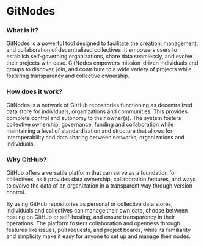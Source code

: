 # GitNodes

### What is it?

GitNodes is a powerful tool designed to facilitate the creation, management, and collaboration of decentralized collectives. It empowers users to establish self-governing organizations, share data seamlessly, and evolve their projects with ease. GitNodes empowers mission-driven individuals and groups to discover, join, and contribute to a wide variety of projects while fostering transparency and collective ownership. 

### How does it work?

GitNodes is a network of GitHub repositories functioning as decentralized data store for individuals, organizations and communities. This provides complete control and autonomy to their owner(s). The system fosters collective ownership, governance, funding and collaboration while maintaining a level of standardization and structure that allows for interoperability and data sharing between networks, organizations and individuals.

### Why GitHub?

GitHub offers a versatile platform that can serve as a foundation for collectives, as it provides data ownership, collaboration features, and ways to evolve the data of an organization in a transparent way through version control. 

By using GitHub repositories as personal or collective data stores, individuals and collectives can manage their own data, choose between hosting on GitHub or self-hosting, and ensure transparency in their operations. The platform fosters collaboration and openness through features like issues, pull requests, and project boards, while its familiarity and simplicity make it easy for anyone to set up and manage their nodes.
